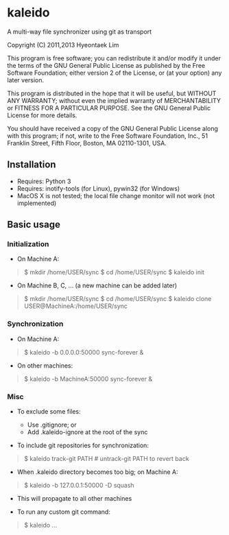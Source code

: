# kaleido

A multi-way file synchronizer using git as transport

Copyright (C) 2011,2013 Hyeontaek Lim

This program is free software; you can redistribute it and/or
modify it under the terms of the GNU General Public License
as published by the Free Software Foundation; either version 2
of the License, or (at your option) any later version.

This program is distributed in the hope that it will be useful,
but WITHOUT ANY WARRANTY; without even the implied warranty of
MERCHANTABILITY or FITNESS FOR A PARTICULAR PURPOSE.  See the
GNU General Public License for more details.

You should have received a copy of the GNU General Public License
along with this program; if not, write to the Free Software
Foundation, Inc., 51 Franklin Street, Fifth Floor, Boston, MA  02110-1301, USA.


## Installation
* Requires: Python 3
* Requires: inotify-tools (for Linux), pywin32 (for Windows)
* MacOS X is not tested; the local file change monitor will not work (not implemented)


## Basic usage

### Initialization
* On Machine A:
> $ mkdir /home/USER/sync
> $ cd /home/USER/sync
> $ kaleido init

* On Machine B, C, ... (a new machine can be added later)
> $ mkdir /home/USER/sync
> $ cd /home/USER/sync
> $ kaleido clone USER@MachineA:/home/USER/sync

### Synchronization
* On Machine A:
> $ kaleido -b 0.0.0.0:50000 sync-forever &

* On other machines:
> $ kaleido -b MachineA:50000 sync-forever &

### Misc
* To exclude some files:
  * Use .gitignore; or
  * Add .kaleido-ignore at the root of the sync

* To include git repositories for synchronization:
> $ kaleido track-git PATH     # untrack-git PATH to revert back

* When .kaleido directory becomes too big; on Machine A:
> $ kaleido -b 127.0.0.1:50000 -D squash
  * This will propagate to all other machines

* To run any custom git command:
> $ kaleido <GIT-COMMAND> ...

